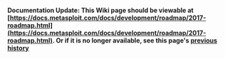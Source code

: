 <!-- Maintainers:  Please do not modify this file directly, create a pull request instead -->

**Documentation Update: This Wiki page should be viewable at [https://docs.metasploit.com/docs/development/roadmap/2017-roadmap.html](https://docs.metasploit.com/docs/development/roadmap/2017-roadmap.html). Or if it is no longer available, see this page's [previous history](./_history)**

